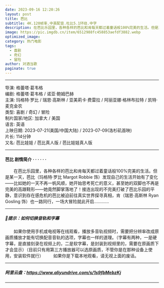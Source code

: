 ```yaml
---
date: 2023-09-16 12:20:26
layout: post
title: 芭比
subtitle: 4K.120帧率.中英配音.杜比5.1环绕.中字
description: 在芭比乐园里，各种各样的芭比和肯每天都过着童话般100%完美的生活。但是某一天，芭比发现自己的生活开始有了变化——比如她的一天不再一帆风顺，她开始思考死亡的意义，甚至她的双脚也不再是完美的高跟鞋形——她竟然脚掌落地了......
image: https://pic.imgdb.cn/item/6512988fc458853aefdf3882.webp
optimized_image: 
category: 热门电影
tags:
  - 喜剧
  - 奇幻
  - 冒险
author: 对酒当歌
paginate: true
---
```


---

导演: 格蕾塔·葛韦格  
编剧: 格蕾塔·葛韦格 / 诺亚·鲍姆巴赫  
主演: 玛格特·罗比 / 瑞恩·高斯林 / 亚美莉卡·费雷拉 / 阿丽亚娜·格林布拉特 / 凯特·麦克金农  
类型: 喜剧 / 奇幻 / 冒险  
制片国家/地区: 加拿大 / 美国  
语言: 英语  
上映日期: 2023-07-21(美国/中国大陆) / 2023-07-09(洛杉矶首映)  
片长: 114分钟  
又名: 芭比娃娃 / 芭比真人版 / 芭比娃娃真人版  

---

#### 芭比  剧情简介 · · · · · ·

　　在芭比乐园里，各种各样的芭比和肯每天都过着童话般100%完美的生活。但是某一天，芭比（玛格特·罗比 Margot Robbie 饰）发现自己的生活开始有了变化——比如她的一天不再一帆风顺，她开始思考死亡的意义，甚至她的双脚也不再是完美的高跟鞋形——她竟然脚掌落地了！接连出现的不完美打破了芭比乐园的平静，意识到存在感危机的芭比被迫前往真实世界探寻真相，肯（瑞恩·高斯林 Ryan Gosling 饰）也一路同行，一场大冒险就此开启…………

---

##### 🔔提示：如何切换音轨和字幕

　　如果你使用手机或电视等在线观看，播放多音轨视频时，需要把分辨率改成原画质播放才能有切换配音音轨的选项，字幕也一样的道理。（字幕有两种，一是硬字幕，是直接刻录在视频上的，二是软字幕，是封装到视频里的，需要在原画质下才会显示）（目前只有用第三方播放器可以选原画质，不管你是在那种设备上使用，安装软件就行）
 　　如果你是下载本地观看，请无视上面的废话。

---

##### 阿里云盘：<https://www.aliyundrive.com/s/1s9fbMebzKj>

---
